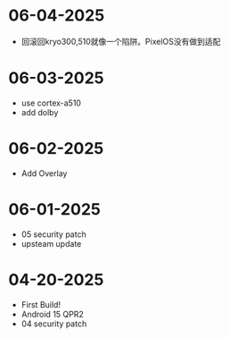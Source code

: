 # 06-04-2025
- 回滚回kryo300,510就像一个陷阱。PixelOS没有做到适配

# 06-03-2025
- use cortex-a510
- add dolby

# 06-02-2025
- Add Overlay

# 06-01-2025
- 05 security patch
- upsteam update

# 04-20-2025
- First Build!
- Android 15 QPR2
- 04 security patch

